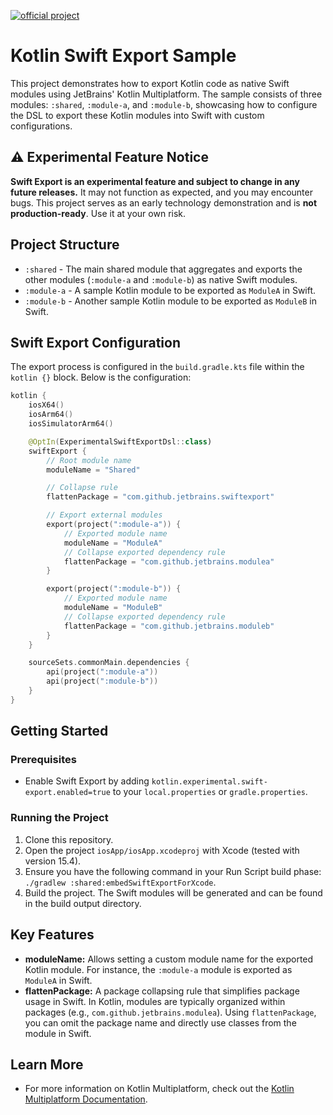 [![official project](http://jb.gg/badges/official.svg)](https://confluence.jetbrains.com/display/ALL/JetBrains+on+GitHub)

# Kotlin Swift Export Sample

This project demonstrates how to export Kotlin code as native Swift modules using JetBrains' Kotlin Multiplatform. The sample consists of three modules: `:shared`, `:module-a`, and `:module-b`, showcasing how to configure the DSL to export these Kotlin modules into Swift with custom configurations.

## ⚠️ Experimental Feature Notice

**Swift Export is an experimental feature and subject to change in any future releases.** It may not function as expected, and you may encounter bugs. This project serves as an early technology demonstration and is **not production-ready**. Use it at your own risk.

## Project Structure

- `:shared` - The main shared module that aggregates and exports the other modules (`:module-a` and `:module-b`) as native Swift modules.
- `:module-a` - A sample Kotlin module to be exported as `ModuleA` in Swift.
- `:module-b` - Another sample Kotlin module to be exported as `ModuleB` in Swift.

## Swift Export Configuration

The export process is configured in the `build.gradle.kts` file within the `kotlin {}` block. Below is the configuration:

```kotlin
kotlin {
    iosX64()
    iosArm64()
    iosSimulatorArm64()

    @OptIn(ExperimentalSwiftExportDsl::class)
    swiftExport {
        // Root module name
        moduleName = "Shared"

        // Collapse rule
        flattenPackage = "com.github.jetbrains.swiftexport"

        // Export external modules
        export(project(":module-a")) {
            // Exported module name
            moduleName = "ModuleA"
            // Collapse exported dependency rule
            flattenPackage = "com.github.jetbrains.modulea"
        }

        export(project(":module-b")) {
            // Exported module name
            moduleName = "ModuleB"
            // Collapse exported dependency rule
            flattenPackage = "com.github.jetbrains.moduleb"
        }
    }

    sourceSets.commonMain.dependencies {
        api(project(":module-a"))
        api(project(":module-b"))
    }
}
```

## Getting Started

### Prerequisites

- Enable Swift Export by adding `kotlin.experimental.swift-export.enabled=true` to your `local.properties` or `gradle.properties`.

### Running the Project

1. Clone this repository.
2. Open the project `iosApp/iosApp.xcodeproj` with Xcode (tested with version 15.4).
3. Ensure you have the following command in your Run Script build phase: `./gradlew :shared:embedSwiftExportForXcode`.
4. Build the project. The Swift modules will be generated and can be found in the build output directory.

## Key Features

- **moduleName:** Allows setting a custom module name for the exported Kotlin module. For instance, the `:module-a` module is exported as `ModuleA` in Swift.
- **flattenPackage:** A package collapsing rule that simplifies package usage in Swift. In Kotlin, modules are typically organized within packages (e.g., `com.github.jetbrains.modulea`). Using `flattenPackage`, you can omit the package name and directly use classes from the module in Swift.

## Learn More

- For more information on Kotlin Multiplatform, check out the [Kotlin Multiplatform Documentation](https://www.jetbrains.com/help/kotlin-multiplatform-dev/get-started.html).
